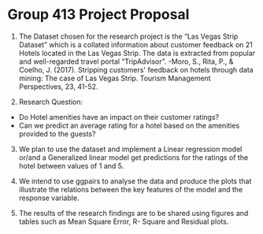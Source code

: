 # Group 413 Project Proposal

1. The Dataset chosen for the research project is the “Las Vegas Strip Dataset” which is a collated information about customer feedback on 21 Hotels located in the Las Vegas Strip. The data is extracted from popular and well-regarded travel portal “TripAdvisor”. 
 -Moro, S., Rita, P., & Coelho, J. (2017). Stripping customers' feedback on hotels through data mining: The case of Las Vegas Strip. Tourism Management Perspectives, 23, 41-52.

2. Research Question:
- Do Hotel amenities have an impact on their customer ratings?
- Can we predict an average rating for a hotel based on the amenities provided to the guests?

3. We plan to use the dataset and implement a Linear regression model or/and a Generalized linear model get predictions for the ratings of the hotel between values of 1 and 5.

4. We intend to use ggpairs to analyse the data and produce the plots that illustrate the relations between the key features of the model and the response variable.

5. The results of the research findings are to be shared using figures and tables such as Mean Square Error, R- Square and Residual plots. 
